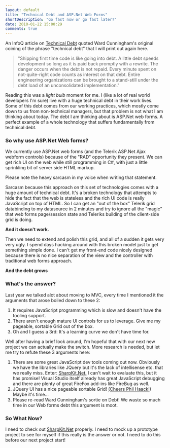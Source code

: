 ```yaml
---
layout: default
title: "Technical Debt and ASP.Net Web Forms"
shortDescription: "Go fast now or go fast later?"
date: 2010-01-22 15:00:29
comments: true
---
```

An InfoQ article on [Technical Debt](http://www.infoq.com/news/2010/01/is-technical-debt-technical) quoted Ward Cunningham's 
original coining of the phrase "technical debt" that I will print out again here.

>"Shipping first time code is like going into debt. A little debt speeds development so long as it is paid back promptly 
>with a rewrite. The danger occurs when the debt is not repaid. Every minute spent on not-quite-right code counts 
>as interest on that debt. Entire engineering organizations can be brought to a stand-still under the debt load of an 
>unconsolidated implementation."

Reading this was a _light bulb_ moment for me. I (like a lot of real 
world developers I'm sure) live with a huge technical debt in their work lives. Some of this debt comes from our working 
practices, which mostly come down to us from non-technical managers, but that problem is not what I am thinking about today. 
The debt I am thinking about is ASP.Net web forms. A perfect example of a whole technology that suffers fundamentally from
 technical debt.

### So why use ASP.Net Web forms?

We currently use ASP.Net web forms (and the Telerik ASP.Net Ajax webform controls) because of the "RAD" opportunity they present.
 We can get rich UI on the web while still programming in C#, with just a little sprinkling bit of server side HTML markup.

Please note the heavy sarcasm in my voice when writing that statement.

 Sarcasm because this approach on this set of technologies comes with a huge amount of technical debt. 
It's a broken technology that attempts to hide the fact that the web is stateless and the rich UI code is really 
JavaScript on top of HTML. So I can get an "out of the box" Telerik grid databinding to my datasource in 2 minutes 
and try to ignore all the "magic" that web forms page/session state and Teleriks building of the client-side grid is doing.

**And it doesn't work.**

Then we need to extend and polish this grid, and all of a sudden it gets very very ugly. I spend days hacking around with this 
broken model just to get something simple done. I can't get my front-end code nicely designed because there is no nice
 separation of the view and the controller with traditional web forms approach.

**And the debt grows**

### What's the answer?

Last year we talked alot about moving to MVC, every time I mentioned it the arguments that arose boiled down to these 2:

1.  It requires JavaScript programming which is slow and doesn't have the tooling support.
2.  There aren't enough mature UI controls for us to leverage. Give me my pageable, sortable Grid out of the box.
3.  Oh and I guess a 3rd: It's a learning curve we don't have time for.

Well after having a brief look around, I'm hopeful that with our next new project we can actually make the switch. 
More research is needed, but let me try to refute these 3 arguments here:

1.  There are some great JavaScript dev tools coming out now. Obviously we have the libraries like JQuery but it's the lack of intellisense etc. that we really miss. Enter: [ SharpKit.Net.](http://sharpkit.net/) I can't wait to evaluate this, but it has promise! Visual Studio itself already has great JavaScript debugging and there are plenty of great FireFox add-ins like FireBug as well.
2.  JQuery UI has a nice pageable sortable Grid! [(Cheers Phil Haack!](http://haacked.com/archive/2009/04/14/using-jquery-grid-with-asp.net-mvc.aspx)) Maybe it's time&hellip;
3.  Please re-read Ward Cunningham's sortie on Debt! We waste so much time in our Web forms debt this argument is moot.

### So What Now?

I need to check out [SharpKit.Net](http://sharpkit.net/) properly.  I need to mock up a prototype project to see for myself if this really is the answer or not.  I need to do this before our next project start!
